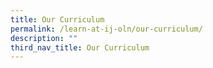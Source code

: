 ```yaml
---
title: Our Curriculum
permalink: /learn-at-ij-oln/our-curriculum/
description: ""
third_nav_title: Our Curriculum
---
```

